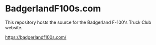 # BadgerlandF100s.com

This repository hosts the source for the Badgerland F-100's Truck Club website.

https://badgerlandf100s.com/
